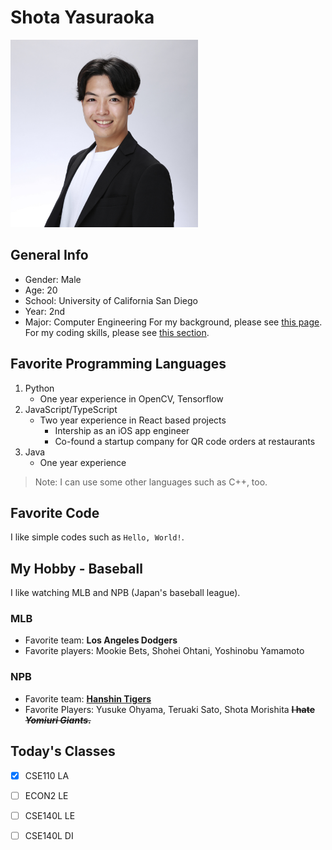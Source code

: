 # Shota Yasuraoka

<img src="ビジネス写真.jpg" alt="My Picture" width="300"/>

## General Info

- Gender: Male
- Age: 20
- School: University of California San Diego
- Year: 2nd
- Major: Computer Engineering
For my background, please see [this page](README.md).
For my coding skills, please see [this section](#favorite-programming-languages).

## Favorite Programming Languages

1. Python
   - One year experience in OpenCV, Tensorflow
2. JavaScript/TypeScript
   - Two year experience in React based projects
     - Intership as an iOS app engineer
     - Co-found a startup company for QR code orders at restaurants
3. Java
   - One year experience

> Note: I can use some other languages such as C++, too.

## Favorite Code

I like simple codes such as `Hello, World!`.
  
## My Hobby - Baseball

I like watching MLB and NPB (Japan's baseball league).

### MLB
- Favorite team: **Los Angeles Dodgers**
- Favorite players: Mookie Bets, Shohei Ohtani, Yoshinobu Yamamoto

### NPB
- Favorite team: **[Hanshin Tigers](https://hanshintigers.jp/)**
- Favorite Players: Yusuke Ohyama, Teruaki Sato, Shota Morishita
~~**I hate _Yomiuri Giants_.**~~

## Today's Classes

- [x] CSE110 LA
- [ ] ECON2 LE
- [ ] CSE140L LE
- [ ] CSE140L DI



